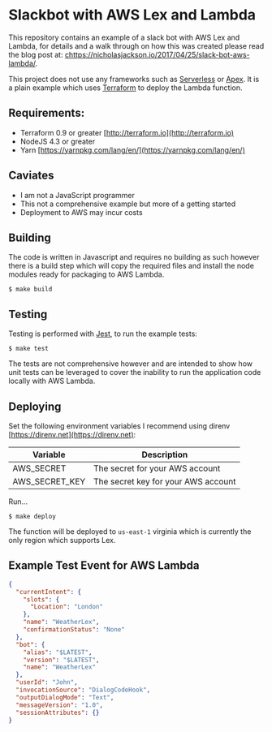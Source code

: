 # Slackbot with AWS Lex and Lambda
This repository contains an example of a slack bot with AWS Lex and Lambda, for details and a walk through on how this was created please read the blog post at: [chttps://nicholasjackson.io/2017/04/25/slack-bot-aws-lambda/](https://nicholasjackson.io/2017/04/25/slack-bot-aws-lambda/).

This project does not use any frameworks such as [Serverless](serverless.com) or [Apex](apex.run).  It is a plain example which uses [Terraform](terraform.io) to deploy the Lambda function.

## Requirements:
* Terraform 0.9 or greater [http://terraform.io](http://terraform.io)
* NodeJS 4.3 or greater
* Yarn [https://yarnpkg.com/lang/en/](https://yarnpkg.com/lang/en/)

## Caviates
* I am not a JavaScript programmer
* This not a comprehensive example but more of a getting started
* Deployment to AWS may incur costs

## Building
The code is written in Javascript and requires no building as such however there is a build step which will copy the required files and install the node modules ready for packaging to AWS Lambda.

```
$ make build
```

## Testing
Testing is performed with [Jest](https://facebook.github.io/jest/), to run the example tests:

```
$ make test
```

The tests are not comprehensive however and are intended to show how unit tests can be leveraged to cover the inability to run the application code locally with AWS Lambda.

## Deploying
Set the following environment variables I recommend using direnv [https://direnv.net](https://direnv.net):

| Variable | Description |
| -------- | ----------- |
| AWS_SECRET | The secret for your AWS account |
| AWS_SECRET_KEY | The secret key for your AWS account |

Run...

```
$ make deploy
```

The function will be deployed to `us-east-1` virginia which is currently the only region which supports Lex.

## Example Test Event for AWS Lambda

```json
{
  "currentIntent": {
    "slots": {
      "Location": "London"
    },
    "name": "WeatherLex",
    "confirmationStatus": "None"
  },
  "bot": {
    "alias": "$LATEST",
    "version": "$LATEST",
    "name": "WeatherLex"
  },
  "userId": "John",
  "invocationSource": "DialogCodeHook",
  "outputDialogMode": "Text",
  "messageVersion": "1.0",
  "sessionAttributes": {}
}

